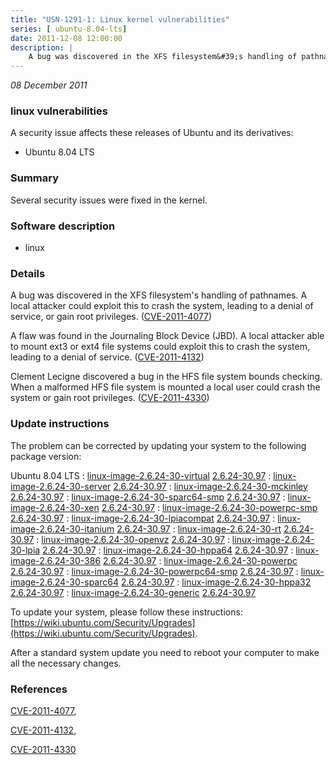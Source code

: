 ```yaml
---
title: "USN-1291-1: Linux kernel vulnerabilities"
series: [ ubuntu-8.04-lts]
date: 2011-12-08 12:00:00
description: |
    A bug was discovered in the XFS filesystem&#39;s handling of pathnames. A local attacker could exploit this to crash the system, leading to a denial of service, or gain root privileges. ([CVE-2011-4077](http://people.ubuntu.com/~ubuntu-security/cve/CVE-2011-4077))
--- 
```

 
 

*08 December 2011*

### linux vulnerabilities

A security issue affects these releases of Ubuntu and its derivatives:

* Ubuntu 8.04 LTS

### Summary

Several security issues were fixed in the kernel. 

### Software description

* linux 

### Details

A bug was discovered in the XFS filesystem&#39;s handling of pathnames. A local attacker could exploit this to crash the system, leading to a denial of service, or gain root privileges. ([CVE-2011-4077](http://people.ubuntu.com/~ubuntu-security/cve/CVE-2011-4077))

A flaw was found in the Journaling Block Device (JBD). A local attacker able to mount ext3 or ext4 file systems could exploit this to crash the system, leading to a denial of service. ([CVE-2011-4132](http://people.ubuntu.com/~ubuntu-security/cve/CVE-2011-4132))

Clement Lecigne discovered a bug in the HFS file system bounds checking. When a malformed HFS file system is mounted a local user could crash the system or gain root privileges. ([CVE-2011-4330](http://people.ubuntu.com/~ubuntu-security/cve/CVE-2011-4330)) 

### Update instructions

The problem can be corrected by updating your system to the following package version:

Ubuntu 8.04 LTS
 : [linux-image-2.6.24-30-virtual](https://launchpad.net/ubuntu/+source/linux) <span> [2.6.24-30.97](https://launchpad.net/ubuntu/+source/linux/2.6.24-30.97) </span> 
 : [linux-image-2.6.24-30-server](https://launchpad.net/ubuntu/+source/linux) <span> [2.6.24-30.97](https://launchpad.net/ubuntu/+source/linux/2.6.24-30.97) </span> 
 : [linux-image-2.6.24-30-mckinley](https://launchpad.net/ubuntu/+source/linux) <span> [2.6.24-30.97](https://launchpad.net/ubuntu/+source/linux/2.6.24-30.97) </span> 
 : [linux-image-2.6.24-30-sparc64-smp](https://launchpad.net/ubuntu/+source/linux) <span> [2.6.24-30.97](https://launchpad.net/ubuntu/+source/linux/2.6.24-30.97) </span> 
 : [linux-image-2.6.24-30-xen](https://launchpad.net/ubuntu/+source/linux) <span> [2.6.24-30.97](https://launchpad.net/ubuntu/+source/linux/2.6.24-30.97) </span> 
 : [linux-image-2.6.24-30-powerpc-smp](https://launchpad.net/ubuntu/+source/linux) <span> [2.6.24-30.97](https://launchpad.net/ubuntu/+source/linux/2.6.24-30.97) </span> 
 : [linux-image-2.6.24-30-lpiacompat](https://launchpad.net/ubuntu/+source/linux) <span> [2.6.24-30.97](https://launchpad.net/ubuntu/+source/linux/2.6.24-30.97) </span> 
 : [linux-image-2.6.24-30-itanium](https://launchpad.net/ubuntu/+source/linux) <span> [2.6.24-30.97](https://launchpad.net/ubuntu/+source/linux/2.6.24-30.97) </span> 
 : [linux-image-2.6.24-30-rt](https://launchpad.net/ubuntu/+source/linux) <span> [2.6.24-30.97](https://launchpad.net/ubuntu/+source/linux/2.6.24-30.97) </span> 
 : [linux-image-2.6.24-30-openvz](https://launchpad.net/ubuntu/+source/linux) <span> [2.6.24-30.97](https://launchpad.net/ubuntu/+source/linux/2.6.24-30.97) </span> 
 : [linux-image-2.6.24-30-lpia](https://launchpad.net/ubuntu/+source/linux) <span> [2.6.24-30.97](https://launchpad.net/ubuntu/+source/linux/2.6.24-30.97) </span> 
 : [linux-image-2.6.24-30-hppa64](https://launchpad.net/ubuntu/+source/linux) <span> [2.6.24-30.97](https://launchpad.net/ubuntu/+source/linux/2.6.24-30.97) </span> 
 : [linux-image-2.6.24-30-386](https://launchpad.net/ubuntu/+source/linux) <span> [2.6.24-30.97](https://launchpad.net/ubuntu/+source/linux/2.6.24-30.97) </span> 
 : [linux-image-2.6.24-30-powerpc](https://launchpad.net/ubuntu/+source/linux) <span> [2.6.24-30.97](https://launchpad.net/ubuntu/+source/linux/2.6.24-30.97) </span> 
 : [linux-image-2.6.24-30-powerpc64-smp](https://launchpad.net/ubuntu/+source/linux) <span> [2.6.24-30.97](https://launchpad.net/ubuntu/+source/linux/2.6.24-30.97) </span> 
 : [linux-image-2.6.24-30-sparc64](https://launchpad.net/ubuntu/+source/linux) <span> [2.6.24-30.97](https://launchpad.net/ubuntu/+source/linux/2.6.24-30.97) </span> 
 : [linux-image-2.6.24-30-hppa32](https://launchpad.net/ubuntu/+source/linux) <span> [2.6.24-30.97](https://launchpad.net/ubuntu/+source/linux/2.6.24-30.97) </span> 
 : [linux-image-2.6.24-30-generic](https://launchpad.net/ubuntu/+source/linux) <span> [2.6.24-30.97](https://launchpad.net/ubuntu/+source/linux/2.6.24-30.97) </span> 

To update your system, please follow these instructions: [https://wiki.ubuntu.com/Security/Upgrades](https://wiki.ubuntu.com/Security/Upgrades).

After a standard system update you need to reboot your computer to make all the necessary changes. 

### References

 
 [CVE-2011-4077](http://people.ubuntu.com/~ubuntu-security/cve/CVE-2011-4077), 

 [CVE-2011-4132](http://people.ubuntu.com/~ubuntu-security/cve/CVE-2011-4132), 

 [CVE-2011-4330](http://people.ubuntu.com/~ubuntu-security/cve/CVE-2011-4330)
 

